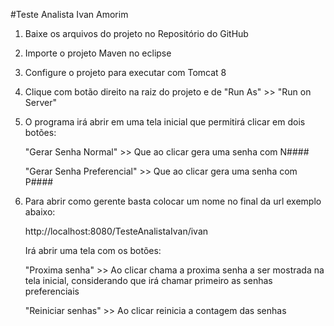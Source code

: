 
#Teste Analista Ivan Amorim

1) Baixe os arquivos do projeto no Repositório do GitHub

2) Importe o projeto Maven no eclipse

3) Configure o projeto para executar com Tomcat 8

4) Clique com botão direito na raiz do projeto e de "Run As" >> "Run on Server"	

5) O programa irá abrir em uma tela inicial que permitirá clicar em dois botões:

	"Gerar Senha Normal" >>  Que ao clicar gera uma senha com N####
	
	"Gerar Senha Preferencial" >> Que ao clicar gera uma senha com P####
	
6) Para abrir como gerente basta colocar um nome no final da url exemplo abaixo:

	http://localhost:8080/TesteAnalistaIvan/ivan
	
	Irá abrir uma tela com os botões:
	
	"Proxima senha" >> Ao clicar chama a proxima senha a ser mostrada na tela inicial, considerando que irá chamar primeiro as senhas preferenciais

	"Reiniciar senhas" >> Ao clicar reinicia a contagem das senhas
	
	

